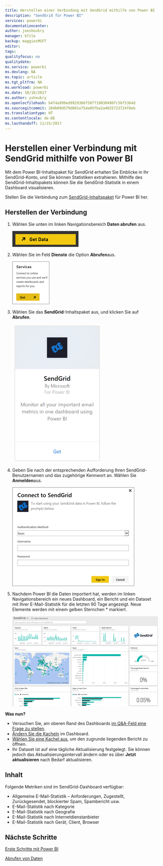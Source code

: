 ```yaml
---
title: Herstellen einer Verbindung mit SendGrid mithilfe von Power BI
description: "SendGrid für Power BI"
services: powerbi
documentationcenter: 
author: joeshoukry
manager: kfile
backup: maggiesMSFT
editor: 
tags: 
qualityfocus: no
qualitydate: 
ms.service: powerbi
ms.devlang: NA
ms.topic: article
ms.tgt_pltfrm: NA
ms.workload: powerbi
ms.date: 10/16/2017
ms.author: yshoukry
ms.openlocfilehash: b4f4a999ed9929366f58f719030490fc56f5364d
ms.sourcegitcommit: 284b09d579d601e754a05fba2a4025723724f8eb
ms.translationtype: HT
ms.contentlocale: de-DE
ms.lasthandoff: 11/15/2017
---
```

# <a name="connect-to-sendgrid-with-power-bi"></a>Herstellen einer Verbindung mit SendGrid mithilfe von Power BI
Mit dem Power BI-Inhaltspaket für SendGrid erhalten Sie Einblicke in Ihr SendGrid-Konto, und Sie können Statistiken extrahieren. Mithilfe des SendGrid-Inhaltspakets können Sie die SendGrid-Statistik in einem Dashboard visualisieren.

Stellen Sie die Verbindung zum [SendGrid-Inhaltspaket](https://app.powerbi.com/getdata/services/sendgrid) für Power BI her.

## <a name="how-to-connect"></a>Herstellen der Verbindung
1. Wählen Sie unten im linken Navigationsbereich **Daten abrufen** aus.
   
   ![](media/service-connect-to-sendgrid/pbi_getdata.png) 
2. Wählen Sie im Feld **Dienste** die Option **Abrufen**aus.
   
   ![](media/service-connect-to-sendgrid/pbi_getservices.png) 
3. Wählen Sie das **SendGrid**-Inhaltspaket aus, und klicken Sie auf **Abrufen**.
   
   ![](media/service-connect-to-sendgrid/sendgrid.png) 
4. Geben Sie nach der entsprechenden Aufforderung Ihren SendGrid-Benutzernamen und das zugehörige Kennwort an. Wählen Sie **Anmelden**aus.
   
   ![](media/service-connect-to-sendgrid/pbi_sendgridsignin.png)
5. Nachdem Power BI die Daten importiert hat, werden im linken Navigationsbereich ein neues Dashboard, ein Bericht und ein Dataset mit Ihrer E-Mail-Statistik für die letzten 90 Tage angezeigt. Neue Elemente werden mit einem gelben Sternchen \* markiert.
   
   ![](media/service-connect-to-sendgrid/pbi_sendgriddash.png)

**Was nun?**

* Versuchen Sie, am oberen Rand des Dashboards [im Q&A-Feld eine Frage zu stellen](service-q-and-a.md).
* [Ändern Sie die Kacheln](service-dashboard-edit-tile.md) im Dashboard.
* [Wählen Sie eine Kachel aus](service-dashboard-tiles.md), um den zugrunde liegenden Bericht zu öffnen.
* Ihr Dataset ist auf eine tägliche Aktualisierung festgelegt. Sie können jedoch das Aktualisierungsintervall ändern oder es über **Jetzt aktualisieren** nach Bedarf aktualisieren.

## <a name="whats-included"></a>Inhalt
Folgende Metriken sind im SendGrid-Dashboard verfügbar:

* Allgemeine E-Mail-Statistik – Anforderungen, Zugestellt, Zurückgesendet, blockierter Spam, Spambericht usw.
* E-Mail-Statistik nach Kategorie
* E-Mail-Statistik nach Geografie
* E-Mail-Statistik nach Internetdienstanbieter
* E-Mail-Statistik nach Gerät, Client, Browser

## <a name="next-steps"></a>Nächste Schritte
[Erste Schritte mit Power BI](service-get-started.md)

[Abrufen von Daten](service-get-data.md)

